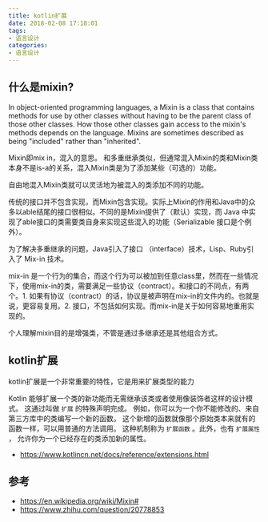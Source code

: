 ```yaml
---
title: kotlin扩展
date: 2018-02-08 17:18:01
tags: 
- 语言设计
categories:
- 语言设计
---
```


## 什么是mixin?

In object-oriented programming languages, a Mixin is a class that contains methods for use by other classes without having to be the parent class of those other classes. How those other classes gain access to the mixin's methods depends on the language. Mixins are sometimes described as being "included" rather than "inherited".

Mixin即mix in，混入的意思。
和多重继承类似，但通常混入Mixin的类和Mixin类本身不是is-a的关系，混入Mixin类是为了添加某些（可选的）功能。

自由地混入Mixin类就可以灵活地为被混入的类添加不同的功能。

传统的接口并不包含实现，而Mixin包含实现。实际上Mixin的作用和Java中的众多以able结尾的接口很相似。不同的是Mixin提供了（默认）实现，而 Java 中实现了able接口的类需要类自身来实现这些混入的功能（Serializable 接口是个例外）。

为了解决多重继承的问题，Java引入了接口 （interface）技术，Lisp、Ruby引入了 Mix-in 技术。

mix-in 是一个行为的集合，而这个行为可以被加到任意class里，然而在一些情况下，使用mix-in的类，需要满足一些协议（contract）。和接口的不同点，有两个。1.  如果有协议（contract）的话，协议是被声明在mix-in的文件内的。也就是说，更容易复用。2.  接口，不包括如何实现。而mix-in是关于如何容易地重用实现的。

个人理解mixin目的是增强类，不管是通过多继承还是其他组合方式。

## kotlin扩展
kotlin扩展是一个非常重要的特性，它是用来扩展类型的能力

Kotlin 能够扩展一个类的新功能而无需继承该类或者使用像装饰者这样的设计模式。 这通过叫做 `扩展` 的特殊声明完成。 例如，你可以为一个你不能修改的、来自第三方库中的类编写一个新的函数。 这个新增的函数就像那个原始类本来就有的函数一样，可以用普通的方法调用。 这种机制称为 `扩展函数` 。此外，也有 `扩展属性` ， 允许你为一个已经存在的类添加新的属性。

- https://www.kotlincn.net/docs/reference/extensions.html

## 参考
- https://en.wikipedia.org/wiki/Mixin#
- https://www.zhihu.com/question/20778853
